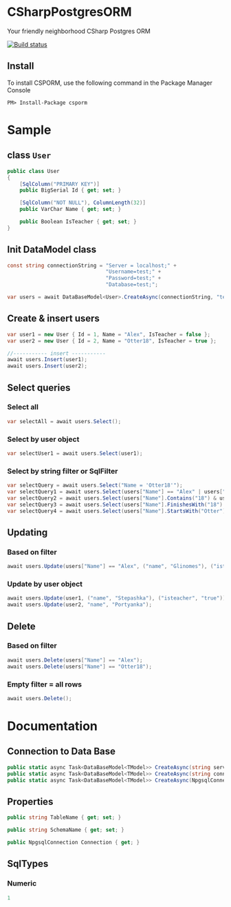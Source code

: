 # CSharpPostgresORM

Your friendly neighborhood CSharp Postgres ORM

[![Build status](https://github.com/App-vNext/Polly/workflows/build/badge.svg?branch=main&event=push)](https://github.com/App-vNext/Polly/actions?query=workflow%3Abuild+branch%3Amain+event%3Apush)

## Install

To install CSPORM, use the following command in the Package Manager Console

    PM> Install-Package csporm

# Sample

## class `User`

```csharp
public class User
{
    [SqlColumn("PRIMARY KEY")] 
    public BigSerial Id { get; set; }

    [SqlColumn("NOT NULL"), ColumnLength(32)]
    public VarChar Name { get; set; }

    public Boolean IsTeacher { get; set; }
}
```

## Init DataModel class

```csharp
const string connectionString = "Server = localhost;" +
                                "Username=test;" +
                                "Password=test;" +
                                "Database=test;";

var users = await DataBaseModel<User>.CreateAsync(connectionString, "test", "test");
```

## Create & insert users

```csharp
var user1 = new User { Id = 1, Name = "Alex", IsTeacher = false };
var user2 = new User { Id = 2, Name = "Otter18", IsTeacher = true };

//----------- insert -----------
await users.Insert(user1);
await users.Insert(user2);
```

## Select queries

### Select all

```csharp
var selectAll = await users.Select();
```

### Select by user object

```csharp
var selectUser1 = await users.Select(user1);
```

### Select by string filter or SqlFilter

```csharp
var selectQuery = await users.Select("Name = 'Otter18'");
var selectQuery1 = await users.Select(users["Name"] == "Alex" | users["isTeacher"] == true);
var selectQuery2 = await users.Select(users["Name"].Contains("18") & users["isTeacher"] == true);
var selectQuery3 = await users.Select(users["Name"].FinishesWith("18") & users["isTeacher"] != false);
var selectQuery4 = await users.Select(users["Name"].StartsWith("Otter"));
```

## Updating

### Based on filter

```csharp
await users.Update(users["Name"] == "Alex", ("name", "Glinomes"), ("isteacher", "true"));
```

### Update by user object

```csharp
await users.Update(user1, ("name", "Stepashka"), ("isteacher", "true"));
await users.Update(user2, "name", "Portyanka");
```

## Delete

### Based on filter

```csharp
await users.Delete(users["Name"] == "Alex");
await users.Delete(users["Name"] == "Otter18");
```

### Empty filter = all  rows

```csharp
await users.Delete();
```

# Documentation

## Connection to Data Base

```csharp
public static async Task<DataBaseModel<TModel>> CreateAsync(string server, string username, string password, string database, string tableName, string schemaName = "public");
public static async Task<DataBaseModel<TModel>> CreateAsync(string connectionString, string tableName, string schemaName = "public");
public static async Task<DataBaseModel<TModel>> CreateAsync(NpgsqlConnection connection, string tableName, string schemaName = "public");
```

## Properties

```csharp
public string TableName { get; set; }

public string SchemaName { get; set; }

public NpgsqlConnection Connection { get; }
```

## SqlTypes

### Numeric
```csharp
1
```
